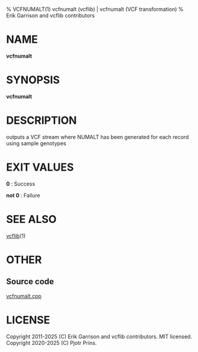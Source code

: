 % VCFNUMALT(1) vcfnumalt (vcflib) | vcfnumalt (VCF transformation)
% Erik Garrison and vcflib contributors

# NAME

**vcfnumalt**

# SYNOPSIS

**vcfnumalt** <vcf file>

# DESCRIPTION

outputs a VCF stream where NUMALT has been generated for each record using sample genotypes





# EXIT VALUES

**0**
: Success

**not 0**
: Failure

# SEE ALSO



[vcflib](./vcflib.md)(1)



# OTHER

## Source code

[vcfnumalt.cpp](https://github.com/vcflib/vcflib/blob/master/src/vcfnumalt.cpp)

# LICENSE

Copyright 2011-2025 (C) Erik Garrison and vcflib contributors. MIT licensed.
Copyright 2020-2025 (C) Pjotr Prins.

<!--
  Created with ./scripts/bin2md.rb scripts/bin2md-template.erb
-->
